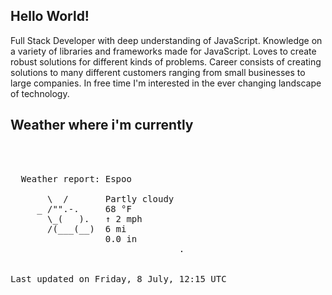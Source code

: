 ## Hello World!

Full Stack Developer with deep understanding of JavaScript. Knowledge on a variety of libraries and frameworks made for JavaScript. Loves to create robust solutions for different kinds of problems. Career consists of creating solutions to many different customers ranging from small businesses to large companies. In free time I'm interested in the ever changing landscape of technology. 

## Weather where i'm currently  
<pre>


 
  Weather report: Espoo  
    
       \  /       Partly cloudy  
     _ /"".-.     68 °F  
       \_(   ).   ↑ 2 mph  
       /(___(__)  6 mi  
                  0.0 in  
                                .


Last updated on Friday, 8 July, 12:15 UTC
</pre>
